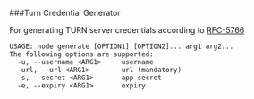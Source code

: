 ###Turn Credential Generator

For generating TURN server credentials according to [RFC-5766](https://code.google.com/p/rfc5766-turn-server/wiki/turnserver)

```
USAGE: node generate [OPTION1] [OPTION2]... arg1 arg2...
The following options are supported:
  -u, --username <ARG1> 	username
  -url, --url <ARG1>    	url (mandatory)
  -s, --secret <ARG1>   	app secret
  -e, --expiry <ARG1>   	expiry
```
